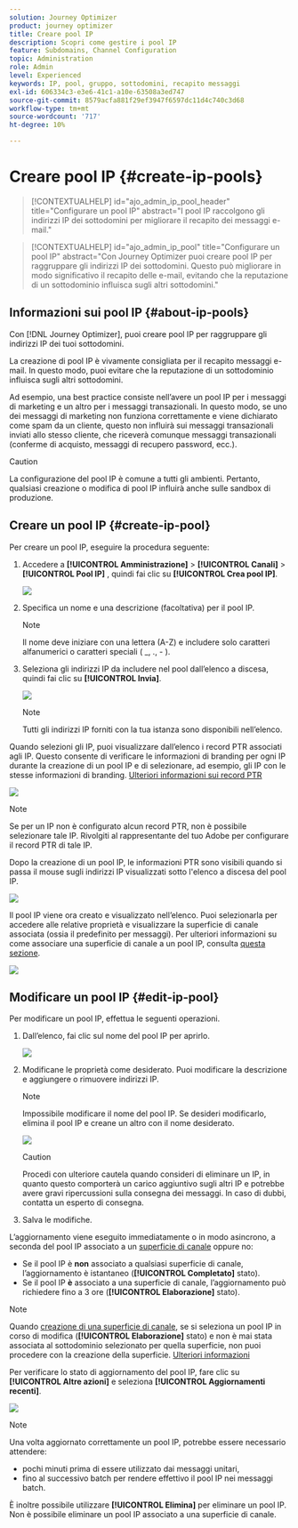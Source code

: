 ```yaml
---
solution: Journey Optimizer
product: journey optimizer
title: Creare pool IP
description: Scopri come gestire i pool IP
feature: Subdomains, Channel Configuration
topic: Administration
role: Admin
level: Experienced
keywords: IP, pool, gruppo, sottodomini, recapito messaggi
exl-id: 606334c3-e3e6-41c1-a10e-63508a3ed747
source-git-commit: 8579acfa881f29ef3947f6597dc11d4c740c3d68
workflow-type: tm+mt
source-wordcount: '717'
ht-degree: 10%

---
```


# Creare pool IP {#create-ip-pools}

>[!CONTEXTUALHELP]
>id="ajo_admin_ip_pool_header"
>title="Configurare un pool IP"
>abstract="I pool IP raccolgono gli indirizzi IP dei sottodomini per migliorare il recapito dei messaggi e-mail."

>[!CONTEXTUALHELP]
>id="ajo_admin_ip_pool"
>title="Configurare un pool IP"
>abstract="Con Journey Optimizer puoi creare pool IP per raggruppare gli indirizzi IP dei sottodomini. Questo può migliorare in modo significativo il recapito delle e-mail, evitando che la reputazione di un sottodominio influisca sugli altri sottodomini."

## Informazioni sui pool IP {#about-ip-pools}

Con [!DNL Journey Optimizer], puoi creare pool IP per raggruppare gli indirizzi IP dei tuoi sottodomini.

La creazione di pool IP è vivamente consigliata per il recapito messaggi e-mail. In questo modo, puoi evitare che la reputazione di un sottodominio influisca sugli altri sottodomini.

Ad esempio, una best practice consiste nell’avere un pool IP per i messaggi di marketing e un altro per i messaggi transazionali. In questo modo, se uno dei messaggi di marketing non funziona correttamente e viene dichiarato come spam da un cliente, questo non influirà sui messaggi transazionali inviati allo stesso cliente, che riceverà comunque messaggi transazionali (conferme di acquisto, messaggi di recupero password, ecc.).

>[!CAUTION]
>
>La configurazione del pool IP è comune a tutti gli ambienti. Pertanto, qualsiasi creazione o modifica di pool IP influirà anche sulle sandbox di produzione.

## Creare un pool IP {#create-ip-pool}

Per creare un pool IP, eseguire la procedura seguente:

1. Accedere a **[!UICONTROL Amministrazione]** > **[!UICONTROL Canali]** > **[!UICONTROL Pool IP]** , quindi fai clic su **[!UICONTROL Crea pool IP]**.

   ![](assets/ip-pool-create.png)

1. Specifica un nome e una descrizione (facoltativa) per il pool IP.

   >[!NOTE]
   >
   >Il nome deve iniziare con una lettera (A-Z) e includere solo caratteri alfanumerici o caratteri speciali ( _, ., - ).

1. Seleziona gli indirizzi IP da includere nel pool dall’elenco a discesa, quindi fai clic su **[!UICONTROL Invia]**.

   ![](assets/ip-pool-config.png)

   >[!NOTE]
   >
   >Tutti gli indirizzi IP forniti con la tua istanza sono disponibili nell’elenco.

Quando selezioni gli IP, puoi visualizzare dall’elenco i record PTR associati agli IP. Questo consente di verificare le informazioni di branding per ogni IP durante la creazione di un pool IP e di selezionare, ad esempio, gli IP con le stesse informazioni di branding. [Ulteriori informazioni sui record PTR](ptr-records.md)

![](assets/ip-pool-ptr-record.png)

>[!NOTE]
>
>Se per un IP non è configurato alcun record PTR, non è possibile selezionare tale IP. Rivolgiti al rappresentante del tuo Adobe per configurare il record PTR di tale IP.

Dopo la creazione di un pool IP, le informazioni PTR sono visibili quando si passa il mouse sugli indirizzi IP visualizzati sotto l&#39;elenco a discesa del pool IP.

![](assets/ip-pool-ptr-record-tooltip.png)

Il pool IP viene ora creato e visualizzato nell’elenco. Puoi selezionarla per accedere alle relative proprietà e visualizzare la superficie di canale associata (ossia il predefinito per messaggi). Per ulteriori informazioni su come associare una superficie di canale a un pool IP, consulta [questa sezione](channel-surfaces.md).

![](assets/ip-pool-created.png)

## Modificare un pool IP {#edit-ip-pool}

Per modificare un pool IP, effettua le seguenti operazioni.

1. Dall’elenco, fai clic sul nome del pool IP per aprirlo.

   ![](assets/ip-pool-list.png)

1. Modificane le proprietà come desiderato. Puoi modificare la descrizione e aggiungere o rimuovere indirizzi IP.

   >[!NOTE]
   >
   >Impossibile modificare il nome del pool IP. Se desideri modificarlo, elimina il pool IP e creane un altro con il nome desiderato.

   ![](assets/ip-pool-edit.png)

   >[!CAUTION]
   >
   >Procedi con ulteriore cautela quando consideri di eliminare un IP, in quanto questo comporterà un carico aggiuntivo sugli altri IP e potrebbe avere gravi ripercussioni sulla consegna dei messaggi. In caso di dubbi, contatta un esperto di consegna.

1. Salva le modifiche.

L’aggiornamento viene eseguito immediatamente o in modo asincrono, a seconda del pool IP associato a un [superficie di canale](channel-surfaces.md) oppure no:

* Se il pool IP è **non** associato a qualsiasi superficie di canale, l’aggiornamento è istantaneo (**[!UICONTROL Completato]** stato).
* Se il pool IP **è** associato a una superficie di canale, l’aggiornamento può richiedere fino a 3 ore (**[!UICONTROL Elaborazione]** stato).

>[!NOTE]
>
>Quando [creazione di una superficie di canale](channel-surfaces.md#create-channel-surface), se si seleziona un pool IP in corso di modifica (**[!UICONTROL Elaborazione]** stato) e non è mai stata associata al sottodominio selezionato per quella superficie, non puoi procedere con la creazione della superficie. [Ulteriori informazioni](channel-surfaces.md#subdomains-and-ip-pools)

Per verificare lo stato di aggiornamento del pool IP, fare clic su **[!UICONTROL Altre azioni]** e seleziona **[!UICONTROL Aggiornamenti recenti]**.

![](assets/ip-pool-recent-update.png)

>[!NOTE]
>
>Una volta aggiornato correttamente un pool IP, potrebbe essere necessario attendere:
>* pochi minuti prima di essere utilizzato dai messaggi unitari,
>* fino al successivo batch per rendere effettivo il pool IP nei messaggi batch.

È inoltre possibile utilizzare **[!UICONTROL Elimina]** per eliminare un pool IP. Non è possibile eliminare un pool IP associato a una superficie di canale.

